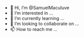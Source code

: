 - 👋 Hi, I’m @SamuelMaculuve
- 👀 I’m interested in ...
- 🌱 I’m currently learning ...
- 💞️ I’m looking to collaborate on ...
- 📫 How to reach me ...

<!---
SamuelMaculuve/SamuelMaculuve is a ✨ special ✨ repository because its `README.md` (this file) appears on your GitHub profile.
You can click the Preview link to take a look at your changes.
--->
